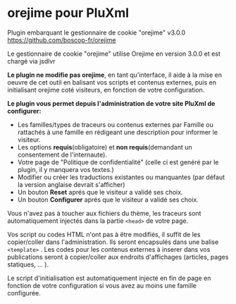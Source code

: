 # orejime pour PluXml

Plugin embarquant le gestionnaire de cookie "orejime" v3.0.0 
https://github.com/boscop-fr/orejime


Le gestionnaire de cookie "orejime" utilise Orejime en version 3.0.0 et est chargé via jsdlvr

**Le plugin ne modifie pas orejime**, en tant qu'interface, il aide à la mise en oeuvre de cet outil en balisant vos scripts et contenus externes, puis en initialisant orejime coté visiteurs, en fonction de votre configuration.

**Le plugin vous permet depuis l'administration de votre site PluXml de configurer:**

* Les familles/types de traceurs ou contenus externes par Famille ou rattachés à une famille en rédigeant une description pour informer le visiteur.
* Les options **requis**(obligatoire) et **non requis**(demandant un consentement de l'internaute).
* Votre page de "Politique de confidentialité" (celle ci est genéré par le plugin, il y manquera vos textes.)
* Modifier ou créer les traductions existantes ou manquantes (par défaut la version anglaise devrait s'afficher)
* Un bouton **Reset** aprés que le visiteur a validé ses choix.
* Un bouton **Configurer** aprés que le visiteur a validé ses choix.

 
Vous n'avez pas à toucher aux fichiers du thème, les traceurs sont automatiquement injectés dans la partie `<head>` de votre page.

Vos script ou codes HTML n'ont pas à être modifiés, il suffit de les copier/coller dans l'administration. Ils seront encapsulés dans une balise `<template>` .
Les codes pour les contenus externes à inserer dans vos publications seront à copier/coller aux endroits d'affichages (articles, pages statiques, ... ).

Le script d'initialisation est automatiquement injecté en fin de page en fonction de votre configuration si vous avez au moins une famille configurée.

